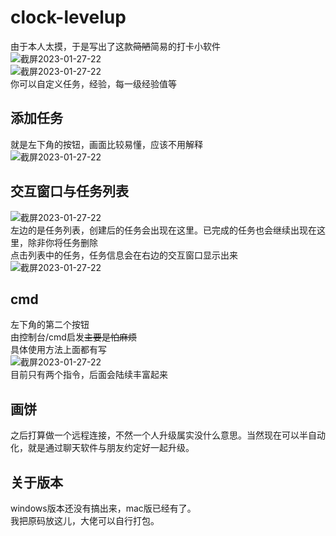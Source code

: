 # clock-levelup
由于本人太摸，于是写出了这款~~简陋~~简易的打卡小软件  
![截屏2023-01-27-22](https://cdn.staticaly.com/gh/huaziqi/pic@main/20230127/截屏2023-01-27-22.4d1x1tril9c0.jpg)  
![截屏2023-01-27-22](https://cdn.staticaly.com/gh/huaziqi/pic@main/20230127/截屏2023-01-27-22.27jcl95fvvok.jpg)  
你可以自定义任务，经验，每一级经验值等  
## 添加任务
就是左下角的按钮，画面比较易懂，应该不用解释  
![截屏2023-01-27-22](https://cdn.staticaly.com/gh/huaziqi/pic@main/20230127/截屏2023-01-27-22.6mp9k4jspzs0.jpg)  
## 交互窗口与任务列表
![截屏2023-01-27-22](https://cdn.staticaly.com/gh/huaziqi/pic@main/20230127/截屏2023-01-27-22.27jcl95fvvok.jpg)  
左边的是任务列表，创建后的任务会出现在这里。已完成的任务也会继续出现在这里，除非你将任务删除  
点击列表中的任务，任务信息会在右边的交互窗口显示出来  
![截屏2023-01-27-22](https://cdn.staticaly.com/gh/huaziqi/pic@main/20230127/截屏2023-01-27-22.34s2xacee8q0.jpg)
## cmd
左下角的第二个按钮  
由控制台/cmd启发~~主要是怕麻烦~~  
具体使用方法上面都有写  
![截屏2023-01-27-22](https://cdn.staticaly.com/gh/huaziqi/pic@main/20230127/截屏2023-01-27-22.2jkankakkke0.jpg)  
目前只有两个指令，后面会陆续丰富起来
## 画饼
之后打算做一个远程连接，不然一个人升级属实没什么意思。当然现在可以半自动化，就是通过聊天软件与朋友约定好一起升级。  
## 关于版本 
windows版本还没有搞出来，mac版已经有了。  
我把原码放这儿，大佬可以自行打包。  
